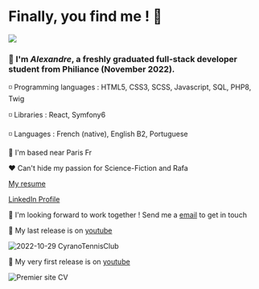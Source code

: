 # Finally, you find me ! 👋

![](imagesGitHub/iamwho.png)

### 👨 I'm **_Alexandre_**, a freshly graduated full-stack developer student from Philiance (November 2022).

◽ Programming languages :  HTML5, CSS3, SCSS, Javascript, SQL, PHP8, Twig

◽ Libraries : React, Symfony6

◽ Languages :  French (native), English B2, Portuguese

🗼 I'm based near Paris Fr

❤ Can't hide my passion for Science-Fiction and Rafa

[My resume](http://alexandre-braga.fr/)

 [LinkedIn Profile](https://www.linkedin.com/in/alexandre-braga-287368231/)

🔗 I'm looking forward to work together ! Send me a [email](mailto:contact@alexandre-braga.fr) to get in touch

📼 My last release is on [youtube](https://youtu.be/M8_9rQauwwk)

![2022-10-29 CyranoTennisClub](https://user-images.githubusercontent.com/94798272/201012644-b876323e-9142-425f-8aaa-1c9b84233e9d.png)

📼 My very first release is on [youtube](https://youtu.be/UXOAyfDKOoY)
    
![Premier site CV](https://user-images.githubusercontent.com/94798272/156293987-956ffd61-efbd-44a2-b78f-a09be51f000c.PNG)

<!--
**agamemnon94/agamemnon94** is a ✨ _special_ ✨ repository because its `README.md` (this file) appears on your GitHub profile.

Here are some ideas to get you started:

- 🔭 I’m currently working on ...
- 🌱 I’m currently learning ...
- 👯 I’m looking to collaborate on ...
- 🤔 I’m looking for help with ...
- 💬 Ask me about ...
- 📫 How to reach me: ...
- 😄 Pronouns: ...
- ⚡ Fun fact: ...
-->
